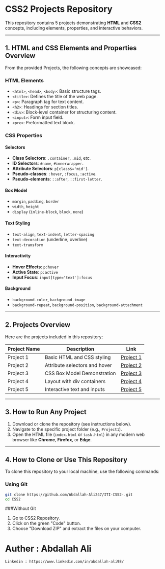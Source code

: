 # CSS2 Projects Repository  

This repository contains 5 projects demonstrating **HTML** and **CSS2** concepts, including elements, properties, and interactive behaviors.

---

## 1. **HTML and CSS Elements and Properties Overview**  

From the provided Projects, the following concepts are showcased:  

### **HTML Elements**  
- `<html>`, `<head>`, `<body>`: Basic structure tags.  
- `<title>`: Defines the title of the web page.  
- `<p>`: Paragraph tag for text content.  
- `<h2>`: Headings for section titles.  
- `<div>`: Block-level container for structuring content.  
- `<input>`: Form input field.  
- `<pre>`: Preformatted text block.  

### **CSS Properties**  

#### **Selectors**  
- **Class Selectors**: `.container`, `.mid`, etc.  
- **ID Selectors**: `#name`, `#innerwrapper`.  
- **Attribute Selectors**: `p[class$='mid']`.  
- **Pseudo-classes**: `:hover`, `:focus`, `:active`.  
- **Pseudo-elements**: `::after`, `::first-letter`.  

#### **Box Model**  
- `margin`, `padding`, `border`  
- `width`, `height`  
- `display` (`inline-block`, `block`, `none`)  

#### **Text Styling**  
- `text-align`, `text-indent`, `letter-spacing`  
- `text-decoration` (underline, overline)  
- `text-transform`  

#### **Interactivity**  
- **Hover Effects**: `p:hover`  
- **Active State**: `p:active`  
- **Input Focus**: `input[type='text']:focus`  

#### **Background**  
- `background-color`, `background-image`  
- `background-repeat`, `background-position`, `background-attachment`  

---

## 2. **Projects Overview**  

Here are the projects included in this repository:

| **Project Name** | **Description**               | **Link**                     |
|------------------|--------------------------------|------------------------------|
| Project 1        | Basic HTML and CSS styling    | [Project 1](./task1) |
| Project 2        | Attribute selectors and hover | [Project 2](./task2) |
| Project 3        | CSS Box Model Demonstration   | [Project 3](./task3) |
| Project 4        | Layout with div containers    | [Project 4](./task4) |
| Project 5        | Interactive text and inputs   | [Project 5](./task5) |


---

## 3. **How to Run Any Project**  

1. Download or clone the repository (see instructions below).  
2. Navigate to the specific project folder (e.g., `Project1`).  
3. Open the HTML file (`index.html` or `task.html`) in any modern web browser like **Chrome**, **Firefox**, or **Edge**.  

---

## 4. **How to Clone or Use This Repository**  

To clone this repository to your local machine, use the following commands:  

### **Using Git**  
```bash
git clone https://github.com/Abdallah-Ali247/ITI-CSS2-.git
cd CSS2
```

###Without Git
1. Go to CSS2 Repository.
2. Click on the green "Code" button.
3. Choose "Download ZIP" and extract the files on your computer.

# Auther : Abdallah Ali
```
Linkedin : https://www.linkedin.com/in/abdallah-ali98/
```
